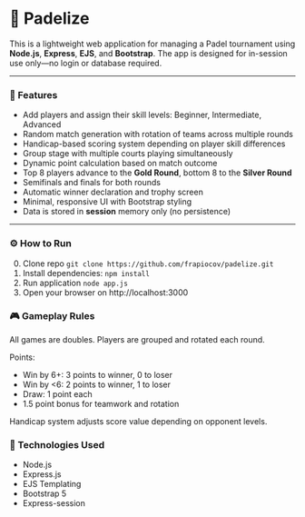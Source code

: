# 🎾 Padelize

This is a lightweight web application for managing a Padel tournament using **Node.js**, **Express**, **EJS**, and **Bootstrap**. The app is designed for in-session use only—no login or database required.

---

### 🚀 Features

- Add players and assign their skill levels: Beginner, Intermediate, Advanced
- Random match generation with rotation of teams across multiple rounds
- Handicap-based scoring system depending on player skill differences
- Group stage with multiple courts playing simultaneously
- Dynamic point calculation based on match outcome
- Top 8 players advance to the **Gold Round**, bottom 8 to the **Silver Round**
- Semifinals and finals for both rounds
- Automatic winner declaration and trophy screen
- Minimal, responsive UI with Bootstrap styling
- Data is stored in **session** memory only (no persistence)

---

### ⚙️ How to Run
0. Clone repo
    ```git clone https://github.com/frapiocov/padelize.git```
1. Install dependencies:
   ```npm install```
2. Run application
    ```node app.js```
3. Open your browser on http://localhost:3000

### 🎮 Gameplay Rules
All games are doubles. Players are grouped and rotated each round.

Points:
- Win by 6+: 3 points to winner, 0 to loser
- Win by <6: 2 points to winner, 1 to loser
- Draw: 1 point each
- 1.5 point bonus for teamwork and rotation

Handicap system adjusts score value depending on opponent levels.

### 🧠 Technologies Used
- Node.js
- Express.js
- EJS Templating
- Bootstrap 5
- Express-session